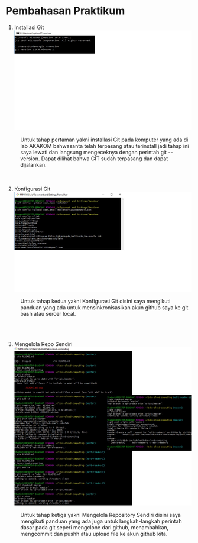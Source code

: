 # Pembahasan Praktikum

1. Installasi Git </br>
![gambar-01](/minggu-01/gambar-01.jpg)
<dd>Untuk tahap pertaman yakni installasi Git pada komputer yang ada di lab AKAKOM bahwasanta telah terpasang atau terinstall jadi tahap ini saya lewati dan langsung mengeceknya dengan perintah git --version. Dapat dilihat bahwa GIT sudah terpasang dan dapat dijalankan.</dd>
<br></br>

2. Konfigurasi Git </br>
![gambar-02](/minggu-01/gambar-02.jpg)
<dd>Untuk tahap kedua yakni Konfigurasi Git disini saya mengikuti panduan yang ada untuk mensinkronisasikan akun github saya ke git bash atau sercer local.</dd></br>
<br></br>

3. Mengelola Repo Sendiri </br>
![gambar-03](/minggu-01/gambar-03.jpg)
<dd>Untuk tahap ketiga yakni Mengelola Repository Sendiri disini saya mengikuti panduan yang ada juga untuk langkah-langkah perintah dasar pada git seperi mengclone dari github, menambahkan, mengcommit dan pushh atau upload file ke akun github kita.</dd>
